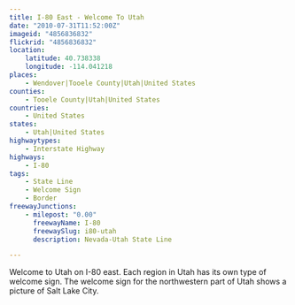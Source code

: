 ```yaml
---
title: I-80 East - Welcome To Utah
date: "2010-07-31T11:52:00Z"
imageid: "4856836832"
flickrid: "4856836832"
location:
    latitude: 40.738338
    longitude: -114.041218
places:
    - Wendover|Tooele County|Utah|United States
counties:
    - Tooele County|Utah|United States
countries:
    - United States
states:
    - Utah|United States
highwaytypes:
    - Interstate Highway
highways:
    - I-80
tags:
    - State Line
    - Welcome Sign
    - Border
freewayJunctions:
    - milepost: "0.00"
      freewayName: I-80
      freewaySlug: i80-utah
      description: Nevada-Utah State Line

---
```

Welcome to Utah on I-80 east.  Each region in Utah has its own type of welcome sign.  The welcome sign for the northwestern part of Utah shows a picture of Salt Lake City.